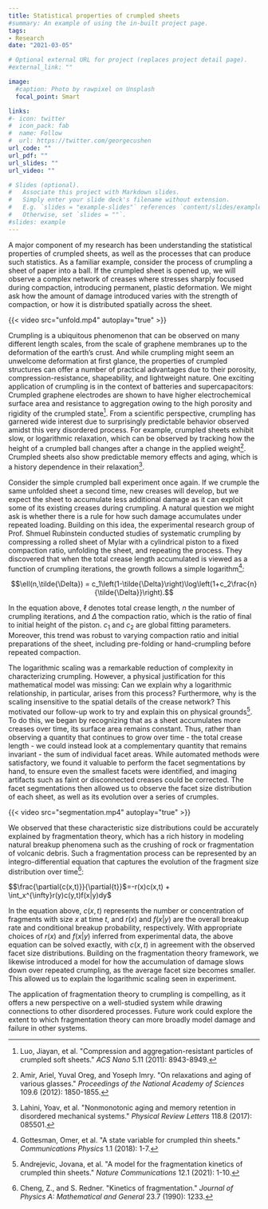 ```yaml
---
title: Statistical properties of crumpled sheets
#summary: An example of using the in-built project page.
tags:
- Research
date: "2021-03-05"

# Optional external URL for project (replaces project detail page).
#external_link: ""

image:
  #caption: Photo by rawpixel on Unsplash
  focal_point: Smart

links:
#- icon: twitter
#  icon_pack: fab
#  name: Follow
#  url: https://twitter.com/georgecushen
url_code: ""
url_pdf: ""
url_slides: ""
url_video: ""

# Slides (optional).
#   Associate this project with Markdown slides.
#   Simply enter your slide deck's filename without extension.
#   E.g. `slides = "example-slides"` references `content/slides/example-slides.md`.
#   Otherwise, set `slides = ""`.
#slides: example
---
```

A major component of my research has been understanding the statistical properties of crumpled sheets, as well as the processes that can produce such statistics. As a familiar example, consider the process of crumpling a sheet of paper into a ball. If the crumpled sheet is opened up, we will observe a complex network of creases where stresses sharply focused during compaction, introducing permanent, plastic deformation. We might ask how the amount of damage introduced varies with the strength of compaction, or how it is distributed spatially across the sheet.

{{< video src="unfold.mp4" autoplay="true" >}}

Crumpling is a ubiquitous phenomenon that can be observed on many different length scales, from the scale of graphene membranes up to the deformation of the earth’s crust. And while crumpling might seem an unwelcome deformation at first glance, the properties of crumpled structures can offer a number of practical advantages due to their porosity, compression-resistance, shapeability, and lightweight nature. One exciting application of crumpling is in the context of batteries and supercapacitors: Crumpled graphene electrodes are shown to have higher electrochemical surface area and resistance to aggregation owing to the high porosity and rigidity of the crumpled state[^1]. From a scientific perspective, crumpling has garnered wide interest due to surprisingly predictable behavior observed amidst this very disordered process. For example, crumpled sheets exhibit slow, or logarithmic relaxation, which can be observed by tracking how the height of a crumpled ball changes after a change in the applied weight[^2]. Crumpled sheets also show predictable memory effects and aging, which is a history dependence in their relaxation[^3].

Consider the simple crumpled ball experiment once again. If we crumple the same unfolded sheet a second time, new creases will develop, but we expect the sheet to accumulate less additional damage as it can exploit some of its existing creases during crumpling. A natural question we might ask is whether there is a rule for how such damage accumulates under repeated loading. Building on this idea, the experimental research group of Prof. Shmuel Rubinstein conducted studies of systematic crumpling by compressing a rolled sheet of Mylar with a cylindrical piston to a fixed compaction ratio, unfolding the sheet, and repeating the process. They discovered that when the total crease length accumulated is viewed as a function of crumpling iterations, the growth follows a simple logarithm[^4]:

$$\ell(n,\tilde{\Delta}) = c_1\left(1-\tilde{\Delta}\right)\log\left(1+c_2\frac{n}{\tilde{\Delta}}\right).$$

In the equation above, $\ell$ denotes total crease length, $n$ the number of crumpling iterations, and $\tilde{\Delta}$ the compaction ratio, which is the ratio of final to initial height of the piston. $c_1$ and $c_2$ are global fitting parameters. Moreover, this trend was robust to varying compaction ratio and initial preparations of the sheet, including pre-folding or hand-crumpling before repeated compaction.

The logarithmic scaling was a remarkable reduction of complexity in characterizing crumpling. However, a physical justification for this mathematical model was missing: Can we explain why a logarithmic relationship, in particular, arises from this process? Furthermore, why is the scaling insensitive to the spatial details of the crease network? This motivated our follow-up work to try and explain this on physical grounds[^5]. To do this, we began by recognizing that as a sheet accumulates more creases over time, its surface area remains constant. Thus, rather than observing a quantity that continues to grow over time - the total crease length - we could instead look at a complementary quantity that remains invariant - the sum of individual facet areas. While automated methods were satisfactory, we found it valuable to perform the facet segmentations by hand, to ensure even the smallest facets were identified, and imaging artifacts such as faint or disconnected creases could be corrected. The facet segmentations then allowed us to observe the facet size distribution of each sheet, as well as its evolution over a series of crumples.

{{< video src="segmentation.mp4" autoplay="true" >}}

We observed that these characteristic size distributions could be accurately explained by fragmentation theory, which has a rich history in modeling natural breakup phenomena such as the crushing of rock or fragmentation of volcanic debris. Such a fragmentation process can be represented by an integro-differential equation that captures the evolution of the fragment size distribution over time[^6]:

$$\frac{\partial{c(x,t)}}{\partial{t}}$=-r(x)c(x,t) + \int_x^{\infty}r(y)c(y,t)f(x|y)dy$

In the equation above, $c(x,t)$ represents the number or concentration of fragments with size $x$ at time $t$, and $r(x)$ and $f(x|y)$ are the overall breakup rate and conditional breakup probability, respectively. With appropriate choices of $r(x)$ and $f(x|y)$ inferred from experimental data, the above equation can be solved exactly, with $c(x,t)$ in agreement with the observed facet size distributions. Building on the fragmentation theory framework, we likewise introduced a model for how the accumulation of damage slows down over repeated crumpling, as the average facet size becomes smaller. This allowed us to explain the logarithmic scaling seen in experiment.

The application of fragmentation theory to crumpling is compelling, as it offers a new perspective on a well-studied system while drawing connections to other disordered processes. Future work could explore the extent to which fragmentation theory can more broadly model damage and failure in other systems.

[^1]: Luo, Jiayan, et al. "Compression and aggregation-resistant particles of crumpled soft sheets." _ACS Nano_ 5.11 (2011): 8943-8949.
[^2]: Amir, Ariel, Yuval Oreg, and Yoseph Imry. "On relaxations and aging of various glasses." _Proceedings of the National Academy of Sciences_ 109.6 (2012): 1850-1855.
[^3]: Lahini, Yoav, et al. "Nonmonotonic aging and memory retention in disordered mechanical systems." _Physical Review Letters_ 118.8 (2017): 085501.
[^4]: Gottesman, Omer, et al. "A state variable for crumpled thin sheets." _Communications Physics_ 1.1 (2018): 1-7.
[^5]: Andrejevic, Jovana, et al. "A model for the fragmentation kinetics of crumpled thin sheets." _Nature Communications_ 12.1 (2021): 1-10.
[^6]: Cheng, Z., and S. Redner. "Kinetics of fragmentation." _Journal of Physics A: Mathematical and General_ 23.7 (1990): 1233.







